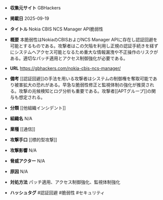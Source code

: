 - **収集元サイト**
GBHackers

- **掲載日**
2025-09-19

- **タイトル**
Nokia CBIS NCS Manager API脆弱性

- **概要**
本脆弱性はNokiaのCBISおよびNCS Manager APIに存在し認証回避を可能とするものである。攻撃者はこの欠陥を利用し正規の認証手続きを経ずにシステムへアクセス可能となるため重大な情報漏洩や不正操作のリスクがある。適切なパッチ適用とアクセス制御強化が必要である。

- **URL**
https://gbhackers.com/nokia-cbis-ncs-manager/

- **備考**
[[認証回避]]の手法を用いる攻撃者はシステムの制御権を奪取可能であり被害拡大の恐れがある。早急な脆弱性修正と監視体制の強化が推奨される。攻撃の兆候検知とログ分析も重要である。攻撃者[[APTグループ]]の関与も想定される。

- **分類**
[[他組織インシデント]]

- **組織名**
N/A

- **業種**
[[通信]]

- **攻撃手口**
[[標的型攻撃]]

- **攻撃影響**
N/A

- **脅威アクター**
N/A

- **原因**
N/A

- **対処方法**
パッチ適用、アクセス制御強化、監視体制強化

- **ハッシュタグ**
#認証回避 #脆弱性 #セキュリティ
